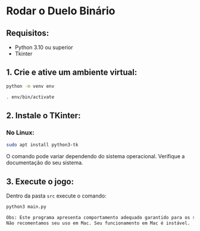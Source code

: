 # Rodar o Duelo Binário

## Requisitos:

- Python 3.10 ou superior
- Tkinter

## 1. Crie e ative um ambiente virtual:

```bash
python -m venv env
```

```bash
. env/bin/activate
```

## 2. Instale o TKinter:

### No Linux:

```bash
sudo apt install python3-tk
```

O comando pode variar dependendo do sistema operacional. Verifique a documentação do seu sistema.

## 3. Execute o jogo:

Dentro da pasta `src` execute o comando:

```bash
python3 main.py

Obs: Este programa apresenta comportamento adequado garantido para os sistemas operascionais Linux e Windows. 
Não recomentamos seu uso em Mac. Seu funcionamento em Mac é instável. 
```
